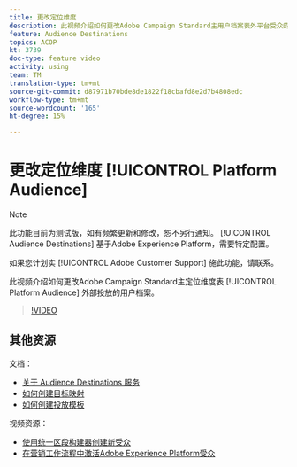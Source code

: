 ```yaml
---
title: 更改定位维度
description: 此视频介绍如何更改Adobe Campaign Standard主用户档案表外平台受众的定位维度。
feature: Audience Destinations
topics: ACOP
kt: 3739
doc-type: feature video
activity: using
team: TM
translation-type: tm+mt
source-git-commit: d87971b70bde8de1822f18cbafd8e2d7b4808edc
workflow-type: tm+mt
source-wordcount: '165'
ht-degree: 15%

---
```



# 更改定位维度 [!UICONTROL Platform Audience]

>[!NOTE]
>
>此功能目前为测试版，如有频繁更新和修改，恕不另行通知。 [!UICONTROL Audience Destinations] 基于Adobe Experience Platform，需要特定配置。
>
>如果您计划实 [!UICONTROL Adobe Customer Support] 施此功能，请联系。

此视频介绍如何更改Adobe Campaign Standard主定位维度表 [!UICONTROL Platform Audience] 外部投放的用户档案。

>[!VIDEO](https://video.tv.adobe.com/v/30151?quality=12)

## 其他资源

文档：

* [关于 Audience Destinations 服务](https://docs.adobe.com/content/help/en/campaign-standard/using/profiles-and-audiences/working-with-adobe-experience-platform/aep-about-audience-destinations-service.html)
* [如何创建目标映射](https://docs.adobe.com/content/help/en/campaign-standard/using/administrating/application-settings/target-mappings-in-campaign.html)
* [如何创建投放模板](https://docs.adobe.com/content/help/en/campaign-standard/using/getting-started/marketing-plans/marketing-activity-templates.html)

视频资源：

* [使用统一区段构建器创建新受众](/help/profiles-and-audiences/audience-destinations/creating-audiences-using-segment-builder.md)
* [在营销工作流程中激活Adobe Experience Platform受众](/help/profiles-and-audiences/audience-destinations/activating-aep-audiences.md)
